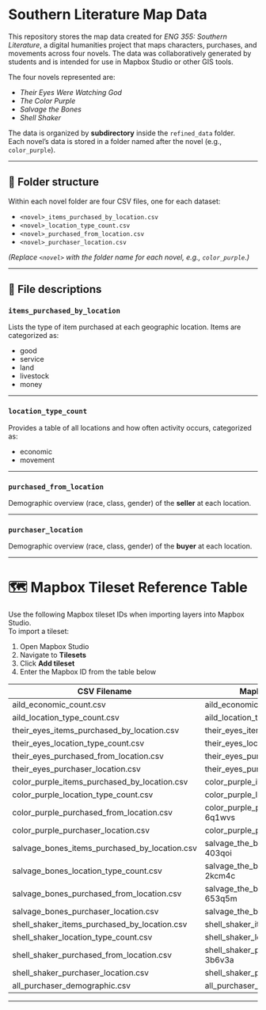 # Southern Literature Map Data

This repository stores the map data created for *ENG 355: Southern Literature*, a digital humanities project that maps characters, purchases, and movements across four novels. The data was collaboratively generated by students and is intended for use in Mapbox Studio or other GIS tools.

The four novels represented are:

- *Their Eyes Were Watching God*
- *The Color Purple*
- *Salvage the Bones*
- *Shell Shaker*

The data is organized by **subdirectory** inside the `refined_data` folder.  
Each novel’s data is stored in a folder named after the novel (e.g., `color_purple`).

---

## 📂 Folder structure

Within each novel folder are four CSV files, one for each dataset:

- `<novel>_items_purchased_by_location.csv`
- `<novel>_location_type_count.csv`
- `<novel>_purchased_from_location.csv`
- `<novel>_purchaser_location.csv`

_(Replace `<novel>` with the folder name for each novel, e.g., `color_purple`.)_

---

## 📝 File descriptions

### `items_purchased_by_location`

Lists the type of item purchased at each geographic location. Items are categorized as:

- good
- service
- land
- livestock
- money

---

### `location_type_count`

Provides a table of all locations and how often activity occurs, categorized as:

- economic
- movement

---

### `purchased_from_location`

Demographic overview (race, class, gender) of the **seller** at each location.

---

### `purchaser_location`

Demographic overview (race, class, gender) of the **buyer** at each location.

---

# 🗺️ Mapbox Tileset Reference Table

Use the following Mapbox tileset IDs when importing layers into Mapbox Studio.  
To import a tileset:

1. Open Mapbox Studio
2. Navigate to **Tilesets**
3. Click **Add tileset**
4. Enter the Mapbox ID from the table below



| CSV Filename                              | Mapbox Layer Name               | Mapbox ID                          |
|------------------------------------------|--------------------------------|------------------------------------|
| aild_economic_count.csv                   | aild_economic_count-7ykpxd      | `burgerjh.ci8mwu3n`                |
| aild_location_type_count.csv              | aild_location_type_count-8hjvzr | `burgerjh.9eazvp9q`                |
| their_eyes_items_purchased_by_location.csv | their_eyes_items_purchased_by-4jct68 | `burgerjh.0yfcp5b6`         |
| their_eyes_location_type_count.csv        | their_eyes_location_type_coun-dlgcuv | `burgerjh.4e3g2fm2`          |
| their_eyes_purchased_from_location.csv    | their_eyes_purchased_from_loc-cjaye0 | `burgerjh.0dyfhlru`          |
| their_eyes_purchaser_location.csv         | their_eyes_purchaser_location-5lu1q1 | `burgerjh.5qhs3wn4`          |
| color_purple_items_purchased_by_location.csv | color_purple_items_purchased_-bvhiq7 | `burgerjh.19zeh070`        |
| color_purple_location_type_count.csv      | color_purple_location_type_co-b8thji | `burgerjh.ajzgbuiz`          |
| color_purple_purchased_from_location.csv  | color_purple_purchased_from_l-6q1wvs | `burgerjh.awjw9ty8`          |
| color_purple_purchaser_location.csv       | color_purple_purchaser_locati-1r6303 | `burgerjh.b38x1pvx`          |
| salvage_bones_items_purchased_by_location.csv | salvage_the_bones_items_purch-403qoi | `burgerjh.d86s9bva`        |
| salvage_bones_location_type_count.csv     | salvage_the_bones_location_ty-2kcm4c | `burgerjh.5nprtd1s`          |
| salvage_bones_purchased_from_location.csv | salvage_the_bones_purchased_f-653q5m | `burgerjh.3p4636ib`          |
| salvage_bones_purchaser_location.csv      | salvage_the_bones_purchaser_l-9jqcjq | `burgerjh.81rv5t56`          |
| shell_shaker_items_purchased_by_location.csv | shell_shaker_items_purchased_-0clq71        | `burgerjh.ajwy41h1`   |
| shell_shaker_location_type_count.csv      | shell_shaker_location_type_co-b1tgqx | `burgerjh.ddpgdoel` |
| shell_shaker_purchased_from_location.csv  | shell_shaker_purchased_from_l-3b6v3a | `burgerjh.dbsvw2nu`  |
| shell_shaker_purchaser_location.csv       | shell_shaker_purchaser_locati-361na1     | `burgerjh.3i0i4wf9` |
| all_purchaser_demographic.csv       | all_purchaser_demographic-7nzlqb     | `burgerjh.06uncvs9` |

---


